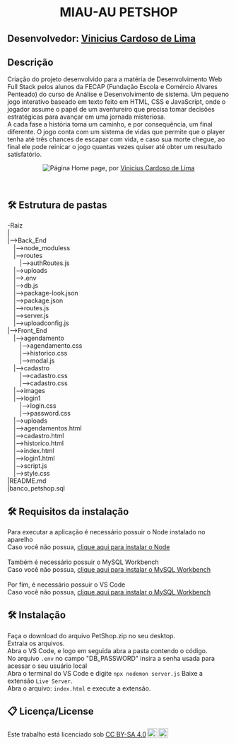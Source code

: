 <h1 align="center">MIAU-AU PETSHOP</h1> 

## Desenvolvedor: <a href="https://www.linkedin.com/in/vinicius-cardoso-de-lima-a9a918227/">Vinicius Cardoso de Lima</a>

## Descrição
<p>Criação do projeto desenvolvido para a matéria de Desenvolvimento Web Full Stack pelos alunos da FECAP (Fundação Escola e Comércio Alvares Penteado) do curso de Análise e Desenvolvimento de sistema. Um pequeno jogo interativo baseado em texto feito em HTML, CSS e JavaScript, onde o jogador assume o papel de um aventureiro que precisa tomar decisões estratégicas para avançar em uma jornada misteriosa.<br>
A cada fase a história toma um caminho, e por consequência, um final diferente. O jogo conta com um sistema de vidas que permite que o player tenha até três chances de escapar com vida, e caso sua morte chegue, ao final ele pode reinicar o jogo quantas vezes quiser até obter um resultado satisfatório.</p>

<p align="center">
<img src="https://github.com/user-attachments/assets/1a4a1ce0-cd4f-4084-abc9-3694f2cdb74c" alt="Página" border="0" id="página">
  Home page, por <a href="https://www.linkedin.com/in/vinicius-cardoso-de-lima-a9a918227/">Vinicius Cardoso de Lima</a>
</p>

</br>

## 🛠 Estrutura de pastas

-Raiz<br>
|<br>
|-->Back_End<br>
    &emsp;|-->node_moduless<br>
    &emsp;|-->routes<br>
    &emsp;&emsp;|-->authRoutes.js<br>
    &emsp;|-->uploads<br>
    &emsp;|-->.env<br>
    &emsp;|-->db.js<br>
    &emsp;|-->package-look.json<br>
    &emsp;|-->package.json<br>
    &emsp;|-->routes.js<br>
    &emsp;|-->server.js<br>
    &emsp;|-->uploadconfig.js<br>
|-->Front_End<br>
  &emsp;|-->agendamento<br>
  &emsp;&emsp;|-->agendamento.css<br>
  &emsp;&emsp;|-->historico.css<br>
  &emsp;&emsp;|-->modal.js<br>
  &emsp;|-->cadastro<br>
  &emsp;&emsp;|-->cadastro.css<br>
  &emsp;&emsp;|-->cadastro.css<br>
  &emsp;|-->images<br>
  &emsp;|-->login1<br>
  &emsp;&emsp;|-->login.css<br>
  &emsp;&emsp;|-->password.css<br>
  &emsp;|-->uploads<br>
  &emsp;|-->agendamentos.html<br>
  &emsp;|-->cadastro.html<br>
  &emsp;|-->historico.html<br>
  &emsp;|-->index.html<br>
  &emsp;|-->login1.html<br>
  &emsp;|-->script.js<br>
  &emsp;|-->style.css<br>
|README.md<br>
|banco_petshop.sql<br>

## 🛠 Requisitos da instalação

Para executar a aplicação é necessário possuir o Node instalado no aparelho<br>
Caso você não possua, <a href="https://nodejs.org/en/">clique aqui para instalar o Node</a><br>
<br>
Também é necessário possuir o MySQL Workbench<br>
Caso você não possua, <a href="https://dev.mysql.com/downloads/windows/installer/8.0.html">clique aqui para instalar o MySQL Workbench</a><br>
<br>
Por fim, é necessário possuir o VS Code<br>
Caso você não possua, <a href="https://code.visualstudio.com/download">clique aqui para instalar o MySQL Workbench</a><br>

## 🛠 Instalação

Faça o download do arquivo PetShop.zip no seu desktop.<br>
Extraia os arquivos.<br>
Abra o VS Code, e logo em seguida abra a pasta contendo o código.<br>
No arquivo ```.env``` no campo "DB_PASSWORD" insira a senha usada para acessar o seu usuário local<br>
Abra o terminal do VS Code e digite ```npx nodemon server.js```
Baixe a extensão ```Live Server```.<br>
Abra o arquivo:  ```index.html``` e execute a extensão.<br>

## 📋 Licença/License
<p xmlns:cc="http://creativecommons.org/ns#" >Este trabalho está licenciado sob <a href="https://creativecommons.org/licenses/by-sa/4.0/?ref=chooser-v1" target="_blank" rel="license noopener noreferrer" style="display:inline-block;">CC BY-SA 4.0<img style="height:22px!important;margin-left:3px;vertical-align:text-bottom;" src="https://mirrors.creativecommons.org/presskit/icons/cc.svg?ref=chooser-v1" alt=""><img style="height:22px!important;margin-left:3px;vertical-align:text-bottom;" src="https://mirrors.creativecommons.org/presskit/icons/by.svg?ref=chooser-v1" alt=""><img style="altura:22px!importante;margem-esquerda:3px;alinhamento-vertical:bottom-do-texto;" src="https://mirrors.creativecommons.org/presskit/icons/sa.svg?ref=chooser-v1" alt=""></a></p>
